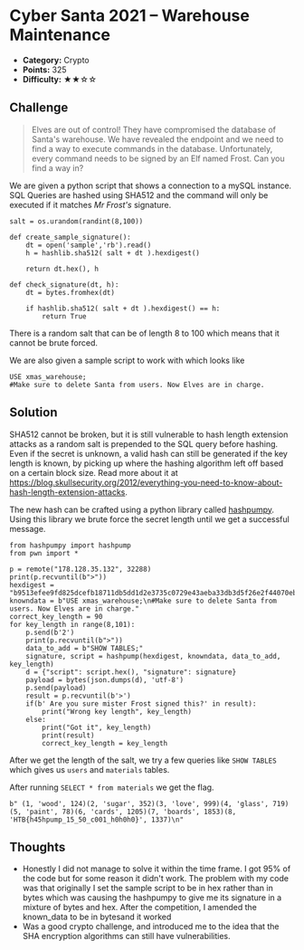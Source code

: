 # Cyber Santa 2021 – Warehouse Maintenance

- **Category:** Crypto
- **Points:** 325
- **Difficulty:** ★★☆☆

## Challenge

> Elves are out of control! They have compromised the database of Santa's warehouse. We have revealed the endpoint and we need to find a way to execute commands in the database. Unfortunately, every command needs to be signed by an Elf named Frost. Can you find a way in?

We are given a python script that shows a connection to a mySQL instance. SQL Queries are hashed using SHA512 and the command will only be executed if it matches <em>Mr Frost's</em> signature.

```
salt = os.urandom(randint(8,100))

def create_sample_signature():
	dt = open('sample','rb').read()
	h = hashlib.sha512( salt + dt ).hexdigest()

	return dt.hex(), h

def check_signature(dt, h):
	dt = bytes.fromhex(dt)

	if hashlib.sha512( salt + dt ).hexdigest() == h:
		return True
```

There is a random salt that can be of length 8 to 100 which means that it cannot be brute forced.

We are also given a sample script to work with which looks like

```
USE xmas_warehouse;
#Make sure to delete Santa from users. Now Elves are in charge.
```

## Solution

SHA512 cannot be broken, but it is still vulnerable to hash length extension attacks as a random salt is prepended to the SQL query before hashing. Even if the secret is unknown, a valid hash can still be generated if the key length is known, by picking up where the hashing algorithm left off based on a certain block size. Read more about it at https://blog.skullsecurity.org/2012/everything-you-need-to-know-about-hash-length-extension-attacks.

The new hash can be crafted using a python library called [hashpumpy](https://github.com/bwall/HashPump).
Using this library we brute force the secret length until we get a successful message.

```
from hashpumpy import hashpump
from pwn import *

p = remote("178.128.35.132", 32288)
print(p.recvuntil(b">"))
hexdigest = "b9513efee9fd825dcefb18711db5dd1d2e3735c0729e43aeba33db3d5f26e2f44070eb699100fea02847fca032dc99bc06d4656617db1c01691664000d933738"
knowndata = b"USE xmas_warehouse;\n#Make sure to delete Santa from users. Now Elves are in charge."
correct_key_length = 90
for key_length in range(8,101):
	p.send(b'2')
	print(p.recvuntil(b">"))
	data_to_add = b"SHOW TABLES;"
	signature, script = hashpump(hexdigest, knowndata, data_to_add, key_length)
	d = {"script": script.hex(), "signature": signature}
	payload = bytes(json.dumps(d), 'utf-8')
	p.send(payload)
	result = p.recvuntil(b'>')
	if(b' Are you sure mister Frost signed this?' in result):
		print("Wrong key length", key_length)
	else:
		print("Got it", key_length)
		print(result)
		correct_key_length = key_length
```

After we get the length of the salt, we try a few queries like `SHOW TABLES` which gives us `users` and `materials` tables.

After running `SELECT * from materials` we get the flag.

```
b" (1, 'wood', 124)(2, 'sugar', 352)(3, 'love', 999)(4, 'glass', 719)(5, 'paint', 78)(6, 'cards', 1205)(7, 'boards', 1853)(8, 'HTB{h45hpump_15_50_c001_h0h0h0}', 1337)\n"
```

## Thoughts

- Honestly I did not manage to solve it within the time frame. I got 95% of the code but for some reason it didn't work. The problem with my code was that originally I set the sample script to be in hex rather than in bytes which was causing the hashpumpy to give me its signature in a mixture of bytes and hex. After the competition, I amended the known_data to be in bytesand it worked
- Was a good crypto challenge, and introduced me to the idea that the SHA encryption algorithms can still have vulnerabilities.

